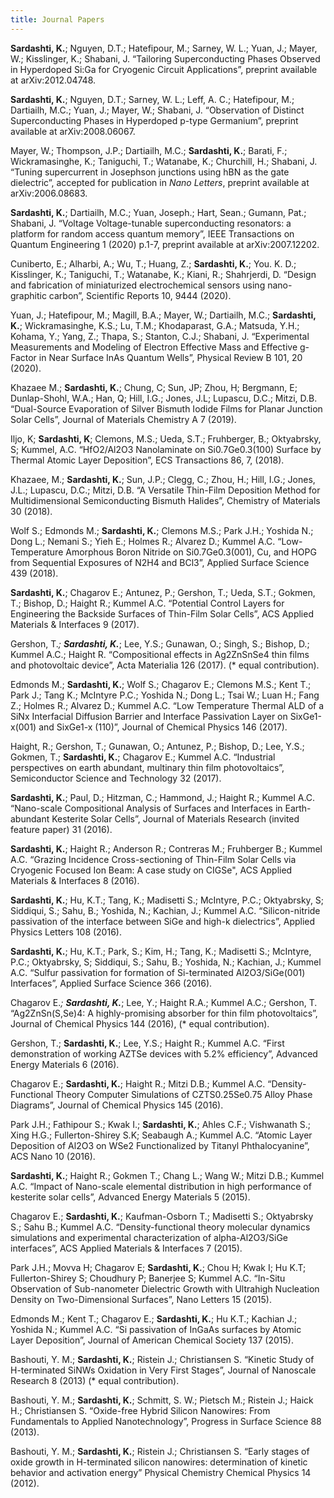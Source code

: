 ```yaml
---
title: Journal Papers
---
```


**Sardashti, K.**; Nguyen, D.T.;  Hatefipour, M.; Sarney, W. L.; Yuan, J.; Mayer, W.; Kisslinger, K.; Shabani, J. “Tailoring Superconducting Phases Observed in Hyperdoped Si:Ga for Cryogenic Circuit Applications”, preprint available at arXiv:2012.04748.

**Sardashti, K.**; Nguyen, D.T.; Sarney, W. L.; Leff, A. C.; Hatefipour, M.; Dartiailh, M.C.; Yuan, J.; Mayer, W.; Shabani, J. “Observation of Distinct Superconducting Phases in Hyperdoped p-type Germanium”, preprint available at arXiv:2008.06067.

Mayer, W.; Thompson, J.P.; Dartiailh, M.C.; **Sardashti, K.**; Barati, F.; Wickramasinghe, K.; Taniguchi, T.; Watanabe, K.; Churchill, H.; Shabani, J.  “Tuning supercurrent in Josephson junctions using hBN as the gate dielectric”, accepted for publication in *Nano Letters*, preprint available at arXiv:2006.08683.

**Sardashti, K.**; Dartiailh, M.C.; Yuan, Joseph.; Hart, Sean.; Gumann, Pat.; Shabani, J. “Voltage Voltage-tunable superconducting resonators: a platform for random access quantum memory”, IEEE Transactions on Quantum Engineering 1 (2020) p.1-7, preprint available at arXiv:2007.12202.

Cuniberto, E.; Alharbi, A.; Wu, T.; Huang, Z.; **Sardashti, K.**; You. K. D.; Kisslinger, K.; Taniguchi, T.; Watanabe, K.; Kiani, R.; Shahrjerdi, D. “Design and fabrication of miniaturized electrochemical sensors using nano-graphitic carbon”, Scientific Reports 10, 9444 (2020).

Yuan, J.; Hatefipour, M.; Magill, B.A.; Mayer, W.; Dartiailh, M.C.; **Sardashti, K.**; Wickramasinghe, K.S.; Lu, T.M.; Khodaparast, G.A.; Matsuda, Y.H.; Kohama, Y.; Yang, Z.; Thapa, S.; Stanton, C.J.; Shabani, J. “Experimental Measurements and Modeling of Electron Effective Mass and Effective g-Factor in Near Surface InAs Quantum Wells”, Physical Review B 101, 20 (2020).

Khazaee M.; **Sardashti, K.**; Chung, C; Sun, JP; Zhou, H; Bergmann, E; Dunlap-Shohl, W.A.; Han, Q; Hill, I.G.; Jones, J.L; Lupascu, D.C.; Mitzi, D.B. “Dual-Source Evaporation of Silver Bismuth Iodide Films for Planar Junction Solar Cells”, Journal of Materials Chemistry A 7 (2019).

Iljo, K; **Sardashti, K**; Clemons, M.S.; Ueda, S.T.; Fruhberger, B.; Oktyabrsky, S; Kummel, A.C. “HfO2/Al2O3 Nanolaminate on Si0.7Ge0.3(100) Surface by Thermal Atomic Layer Deposition”, ECS Transactions 86, 7, (2018).

Khazaee, M.; **Sardashti, K.**; Sun, J.P.; Clegg, C.; Zhou, H.; Hill, I.G.; Jones, J.L.; Lupascu, D.C.; Mitzi, D.B. “A Versatile Thin-Film Deposition Method for Multidimensional Semiconducting Bismuth Halides”, Chemistry of Materials 30 (2018).

Wolf S.; Edmonds M.; **Sardashti, K.**; Clemons M.S.; Park J.H.; Yoshida N.; Dong L.; Nemani S.; Yieh E.; Holmes R.; Alvarez D.; Kummel A.C. “Low-Temperature Amorphous Boron Nitride on Si0.7Ge0.3(001), Cu, and HOPG from Sequential Exposures of N2H4 and BCl3”, Applied Surface Science 439 (2018).

**Sardashti, K.**; Chagarov E.; Antunez, P.; Gershon, T.; Ueda, S.T.; Gokmen, T.; Bishop, D.; Haight R.; Kummel A.C. “Potential Control Layers for Engineering the Backside Surfaces of Thin-Film Solar Cells”, ACS Applied Materials & Interfaces 9 (2017).

Gershon, T.*; **Sardashti, K.***; Lee, Y.S.; Gunawan, O.; Singh, S.; Bishop, D.; Kummel A.C.; Haight R. “Compositional effects in Ag2ZnSnSe4 thin films and photovoltaic device”, Acta Materialia 126 (2017). (* equal contribution).

Edmonds M.; **Sardashti, K.**; Wolf S.; Chagarov E.; Clemons M.S.; Kent T.; Park J.; Tang K.; McIntyre P.C.; Yoshida N.; Dong L.; Tsai W.; Luan H.; Fang Z.; Holmes R.; Alvarez D.; Kummel A.C. “Low Temperature Thermal ALD of a SiNx Interfacial Diffusion Barrier and Interface Passivation Layer on SixGe1-x(001) and SixGe1-x (110)”, Journal of Chemical Physics 146 (2017).

Haight, R.; Gershon, T.; Gunawan, O.; Antunez, P.; Bishop, D.; Lee, Y.S.; Gokmen, T.; **Sardashti, K.**; Chagarov E.; Kummel A.C. “Industrial perspectives on earth abundant, multinary thin film photovoltaics”, Semiconductor Science and Technology 32 (2017).

**Sardashti, K.**; Paul, D.; Hitzman, C.; Hammond, J.; Haight R.; Kummel A.C. “Nano-scale Compositional Analysis of Surfaces and Interfaces in Earth-abundant Kesterite Solar Cells”, Journal of Materials Research (invited feature paper) 31 (2016).

**Sardashti, K.**; Haight R.; Anderson R.; Contreras M.; Fruhberger B.; Kummel A.C. “Grazing Incidence Cross-sectioning of Thin-Film Solar Cells via Cryogenic Focused Ion Beam: A case study on CIGSe", ACS Applied Materials & Interfaces 8 (2016).

**Sardashti, K.**; Hu, K.T.; Tang, K.; Madisetti S.; McIntyre, P.C.; Oktyabrsky, S; Siddiqui, S.; Sahu, B.; Yoshida, N.; Kachian, J.; Kummel A.C. “Silicon-nitride passivation of the interface between SiGe and high-k dielectrics”, Applied Physics Letters 108 (2016).

**Sardashti, K.**; Hu, K.T.; Park, S.; Kim, H.; Tang, K.; Madisetti S.; McIntyre, P.C.; Oktyabrsky, S; Siddiqui, S.; Sahu, B.; Yoshida, N.; Kachian, J.; Kummel A.C. “Sulfur passivation for formation of Si-terminated Al2O3/SiGe(001) Interfaces”, Applied Surface Science 366 (2016).

Chagarov E.*; **Sardashti, K.***; Lee, Y.; Haight R.A.; Kummel A.C.; Gershon, T. “Ag2ZnSn(S,Se)4: A highly-promising absorber for thin film photovoltaics”, Journal of Chemical Physics 144 (2016), (* equal contribution).

Gershon, T.; **Sardashti, K.**; Lee, Y.S.; Haight R.; Kummel A.C. “First demonstration of working AZTSe devices with 5.2% efficiency”, Advanced Energy Materials 6 (2016).

Chagarov E.; **Sardashti, K.**; Haight R.; Mitzi D.B.; Kummel A.C. “Density-Functional Theory Computer Simulations of CZTS0.25Se0.75 Alloy Phase Diagrams”, Journal of Chemical Physics 145 (2016).

Park J.H.; Fathipour S.; Kwak I.; **Sardashti, K.**; Ahles C.F.; Vishwanath S.; Xing H.G.; Fullerton-Shirey S.K; Seabaugh A.; Kummel A.C. “Atomic Layer Deposition of Al2O3 on WSe2 Functionalized by Titanyl Phthalocyanine”, ACS Nano 10 (2016).

**Sardashti, K.**; Haight R.; Gokmen T.; Chang L.; Wang W.; Mitzi D.B.; Kummel A.C. “Impact of Nano-scale elemental distribution in high performance of kesterite solar cells”, Advanced Energy Materials 5 (2015).

Chagarov E.; **Sardashti, K.**; Kaufman-Osborn T.; Madisetti S.; Oktyabrsky S.; Sahu B.; Kummel A.C. “Density-functional theory molecular dynamics simulations and experimental characterization of alpha-Al2O3/SiGe interfaces”, ACS Applied Materials & Interfaces 7 (2015).

Park J.H.; Movva H; Chagarov E; **Sardashti, K.**; Chou H; Kwak I; Hu K.T; Fullerton-Shirey S; Choudhury P; Banerjee S; Kummel A.C. “In-Situ Observation of Sub-nanometer Dielectric Growth with Ultrahigh Nucleation Density on Two-Dimensional Surfaces”, Nano Letters 15 (2015).

Edmonds M.; Kent T.; Chagarov E.; **Sardashti, K.**; Hu K.T.; Kachian J.; Yoshida N.; Kummel A.C. “Si passivation of InGaAs surfaces by Atomic Layer Deposition”, Journal of American Chemical Society 137 (2015).

Bashouti, Y. M.; **Sardashti, K.**; Ristein J.; Christiansen S. “Kinetic Study of H-terminated SiNWs Oxidation in Very First Stages”, Journal of Nanoscale Research 8 (2013) (* equal contribution).

Bashouti, Y. M.; **Sardashti, K.**; Schmitt, S. W.; Pietsch M.; Ristein J.; Haick H.; Christiansen S. “Oxide-free Hybrid Silicon Nanowires: From Fundamentals to Applied Nanotechnology”, Progress in Surface Science 88 (2013).

Bashouti, Y. M.; **Sardashti, K.**; Ristein J.; Christiansen S. “Early stages of oxide growth in H-terminated silicon nanowires: determination of kinetic behavior and activation energy” Physical Chemistry Chemical Physics 14 (2012).




